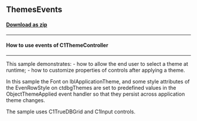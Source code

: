 ## ThemesEvents
#### [Download as zip](https://minhaskamal.github.io/DownGit/#/home?url=https://github.com/GrapeCity/ComponentOne-WinForms-Samples/tree/master/NetFramework\Themes\CS\ThemesEvents)
____
#### How to use events of C1ThemeController
____
This sample demonstrates: - how to allow the end user to select a theme at runtime; - how to customize properties of controls after applying a theme. 

In this sample the Font on lblApplicationTheme, and some style attributes of the EvenRowStyle on ctdbgThemes are set to predefined values in the ObjectThemeApplied event handler so that they persist across application theme changes. 

The sample uses C1TrueDBGrid and C1Input controls. 